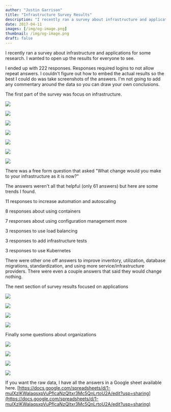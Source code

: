```yaml
---
author: "Justin Garrison"
title: "Infrastructure Survey Results"
description: "I recently ran a survey about infrastructure and applications for some research."
date: 2017-04-11
images: [/img/og-image.png]
thumbnail: /img/og-image.png
draft: false
---
```


I recently ran a survey about infrastructure and applications for some research. I wanted to open up the results for everyone to see.

I ended up with 222 responses. Responses required logins to not allow repeat answers. I couldn't figure out how to embed the actual results so the best I could do was take screenshots of the answers. I'm not going to add any commentary around the data so you can draw your own conclusions.

The first part of the survey was focus on infrastructure.

![](/img/infrastructure-survey-results-1.webp)

![](/img/infrastructure-survey-results-2.webp)

![](/img/infrastructure-survey-results-3.webp)

![](/img/infrastructure-survey-results-4.webp)

![](/img/infrastructure-survey-results-5.webp)

![](/img/infrastructure-survey-results-6.webp)

![](/img/infrastructure-survey-results-.webp)

There was a free form question that asked "What change would you make to your infrastructure as it is now?"

The answers weren't all that helpful (only 61 answers) but here are some trends I found.

11 responses to increase automation and autoscaling

8 responses about using containers

7 responses about using configuration management more

3 responses to use load balancing

3 responses to add infrastructure tests

3 responses to use Kubernetes

There were other one off answers to improve inventory, utilization, database migrations, standardization, and using more service/infrastructure providers. There were even a couple answers that said they would change nothing.

The next section of survey results focused on applications

![](/img/infrastructure-survey-results-8.webp)

![](/img/infrastructure-survey-results-9.webp)

![](/img/infrastructure-survey-results-10.webp)

![](/img/infrastructure-survey-results-11.webp)

Finally some questions about organizations

![](/img/infrastructure-survey-results-12.webp)

![](/img/infrastructure-survey-results-13.webp)

![](/img/infrastructure-survey-results-14.webp)

![](/img/infrastructure-survey-results-15.webp)

If you want the raw data, I have all the answers in a Google sheet available here. [https://docs.google.com/spreadsheets/d/1-muIXzlKWaIaqsxpVuPflcaNzQltxr3Mc5QnLrtoU2A/edit?usp=sharing](https://docs.google.com/spreadsheets/d/1-muIXzlKWaIaqsxpVuPflcaNzQltxr3Mc5QnLrtoU2A/edit?usp=sharing)
